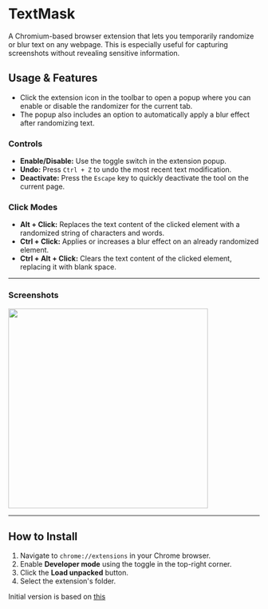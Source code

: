 # TextMask

A Chromium-based browser extension that lets you temporarily randomize or blur text on any webpage. This is especially useful for capturing screenshots without revealing sensitive information.

## Usage & Features

- Click the extension icon in the toolbar to open a popup where you can enable or disable the randomizer for the current tab.
- The popup also includes an option to automatically apply a blur effect after randomizing text.

### Controls

- **Enable/Disable:** Use the toggle switch in the extension popup.
- **Undo:** Press `Ctrl + Z` to undo the most recent text modification.
- **Deactivate:** Press the `Escape` key to quickly deactivate the tool on the current page.

### Click Modes

- **Alt + Click:** Replaces the text content of the clicked element with a randomized string of characters and words.
- **Ctrl + Click:** Applies or increases a blur effect on an already randomized element.
- **Ctrl + Alt + Click:** Clears the text content of the clicked element, replacing it with blank space.

---

### Screenshots

<img src="https://github.com/user-attachments/assets/e859a312-5c72-4906-96c3-7dba33547016" height="400px" />

---

## How to Install

1. Navigate to `chrome://extensions` in your Chrome browser.
2. Enable **Developer mode** using the toggle in the top-right corner.
3. Click the **Load unpacked** button.
4. Select the extension's folder.

Initial version is based on [this](https://github.com/ThioJoe/Simple-Chrome-Extension-Utilities)
